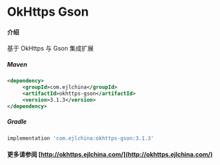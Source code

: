 # OkHttps Gson

#### 介绍

基于 OkHttps 与 Gson 集成扩展


##### Maven

```xml
<dependency>
     <groupId>com.ejlchina</groupId>
     <artifactId>okhttps-gson</artifactId>
     <version>3.1.3</version>
</dependency>
```

##### Gradle

```groovy
implementation 'com.ejlchina:okhttps-gson:3.1.3'
```

#### 更多请参阅 [http://okhttps.ejlchina.com/](http://okhttps.ejlchina.com/)
